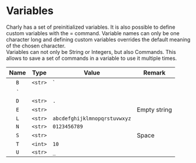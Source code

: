 # Variables

Charly has a set of preinitialized variables.
It is also possible to define custom variables with the = command.
Variable names can only be one character long and defining custom
variables overrides the default meaning of the chosen character.  
Variables can not only be String or Integers, but also Commands. This
allows to save a set of commands in a variable to use it multiple times.

Name | Type | Value | Remark
:--: | ---- | ----- | ------
| `B` | `<str>` | `
` |  |
| `D` | `<str>` | `.` |  |
| `E` | `<str>` | ` ` | Empty string |
| `L` | `<str>` | `abcdefghijklmnopqrstuvwxyz` |  |
| `N` | `<str>` | `0123456789` |  |
| `S` | `<str>` | ` ` | Space |
| `T` | `<int>` | `10` |  |
| `U` | `<str>` | `_` |  |